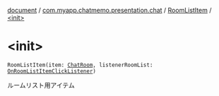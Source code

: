 [document](../../index.md) / [com.myapp.chatmemo.presentation.chat](../index.md) / [RoomListItem](index.md) / [&lt;init&gt;](./-init-.md)

# &lt;init&gt;

`RoomListItem(item: `[`ChatRoom`](../../com.myapp.chatmemo.domain.model.entity/-chat-room/index.md)`, listenerRoomList: `[`OnRoomListItemClickListener`](../../com.myapp.chatmemo.presentation.utils.expansion/-on-room-list-item-click-listener/index.md)`)`

ルームリスト用アイテム

